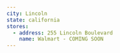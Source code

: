 ```yaml
---
city: Lincoln
state: california
stores:
  - address: 255 Lincoln Boulevard
    name: Walmart - COMING SOON
---
```

